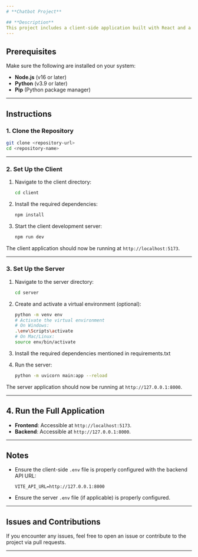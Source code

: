 ```yaml
---
# **Chatbot Project**

## **Description**
This project includes a client-side application built with React and a server-side application built with FastAPI. Follow the steps below to set up and run the project.
---
```


## **Prerequisites**

Make sure the following are installed on your system:

- **Node.js** (v16 or later)
- **Python** (v3.9 or later)
- **Pip** (Python package manager)

---

## **Instructions**

### **1. Clone the Repository**

```bash
git clone <repository-url>
cd <repository-name>
```

---

### **2. Set Up the Client**

1. Navigate to the client directory:
   ```bash
   cd client
   ```
2. Install the required dependencies:
   ```bash
   npm install
   ```
3. Start the client development server:
   ```bash
   npm run dev
   ```

The client application should now be running at `http://localhost:5173`.

---

### **3. Set Up the Server**

1. Navigate to the server directory:
   ```bash
   cd server
   ```
2. Create and activate a virtual environment (optional):
   ```bash
   python -m venv env
   # Activate the virtual environment
   # On Windows:
   .\env\Scripts\activate
   # On Mac/Linux:
   source env/bin/activate
   ```
3. Install the required dependencies mentioned in requirements.txt

4. Run the server:
   ```bash
   python -m uvicorn main:app --reload
   ```

The server application should now be running at `http://127.0.0.1:8000`.

---

## **4. Run the Full Application**

- **Frontend**: Accessible at `http://localhost:5173`.
- **Backend**: Accessible at `http://127.0.0.1:8000`.

---

## **Notes**

- Ensure the client-side `.env` file is properly configured with the backend API URL:
  ```env
  VITE_API_URL=http://127.0.0.1:8000
  ```
- Ensure the server `.env` file (if applicable) is properly configured.

---

## **Issues and Contributions**

If you encounter any issues, feel free to open an issue or contribute to the project via pull requests.

---
